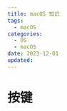 ```yaml
---
title: macOS 知识
tags:
  - macOS
categories:
  - OS
  - macOS
date: 2023-12-01
updated:
---
```


<!-- toc -->

# 按键


